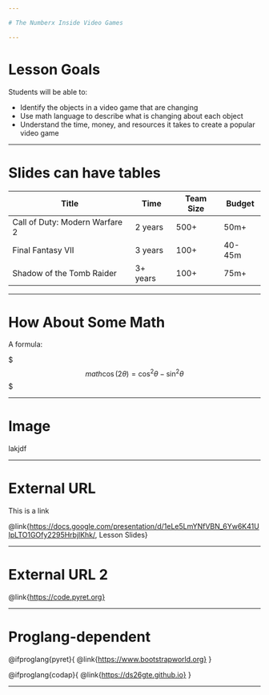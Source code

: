 ```yaml
---

# The Numberx Inside Video Games

---
```


# Lesson Goals

Students will be able to:

- Identify the objects in a video game that are changing
- Use math language to describe what is changing about each object
- Understand the time, money, and resources it takes to create a popular video game

---

# Slides can have tables


Title | Time | Team Size | Budget
------|------|-----------|-------
Call of Duty: Modern Warfare 2 | 2 years | 500+ | 50m+
Final Fantasy VII | 3 years | 100+ | 40-45m
Shadow of the Tomb Raider | 3+ years | 100+ | 75m+

---

# How About Some Math

A formula:

$$$ math
\cos (2\theta) = \cos^2 \theta - \sin^2 \theta
$$$

---

# Image

lakjdf

---

# External URL

This is a link

@link{https://docs.google.com/presentation/d/1eLe5LmYNfVBN_6Yw6K41UIpLTO1GOfy2295HrbjlKhk/, Lesson Slides}

---

# External URL 2

@link{https://code.pyret.org}

---

# Proglang-dependent

@ifproglang{pyret}{
@link{https://www.bootstrapworld.org}
}

@ifproglang{codap}{
@link{https://ds26gte.github.io}
}

---
